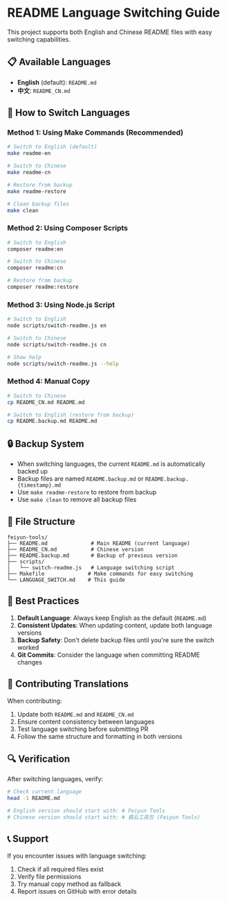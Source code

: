 # README Language Switching Guide

This project supports both English and Chinese README files with easy switching capabilities.

## 📋 Available Languages

- **English** (default): `README.md`
- **中文**: `README_CN.md`

## 🔄 How to Switch Languages

### Method 1: Using Make Commands (Recommended)

```bash
# Switch to English (default)
make readme-en

# Switch to Chinese
make readme-cn

# Restore from backup
make readme-restore

# Clean backup files
make clean
```

### Method 2: Using Composer Scripts

```bash
# Switch to English
composer readme:en

# Switch to Chinese  
composer readme:cn

# Restore from backup
composer readme:restore
```

### Method 3: Using Node.js Script

```bash
# Switch to English
node scripts/switch-readme.js en

# Switch to Chinese
node scripts/switch-readme.js cn

# Show help
node scripts/switch-readme.js --help
```

### Method 4: Manual Copy

```bash
# Switch to Chinese
cp README_CN.md README.md

# Switch to English (restore from backup)
cp README.backup.md README.md
```

## 🔒 Backup System

- When switching languages, the current `README.md` is automatically backed up
- Backup files are named `README.backup.md` or `README.backup.{timestamp}.md`
- Use `make readme-restore` to restore from backup
- Use `make clean` to remove all backup files

## 📝 File Structure

```
feiyun-tools/
├── README.md              # Main README (current language)
├── README_CN.md           # Chinese version
├── README.backup.md       # Backup of previous version
├── scripts/
│   └── switch-readme.js   # Language switching script
├── Makefile              # Make commands for easy switching
└── LANGUAGE_SWITCH.md    # This guide
```

## 🎯 Best Practices

1. **Default Language**: Always keep English as the default (`README.md`)
2. **Consistent Updates**: When updating content, update both language versions
3. **Backup Safety**: Don't delete backup files until you're sure the switch worked
4. **Git Commits**: Consider the language when committing README changes

## 🤝 Contributing Translations

When contributing:

1. Update both `README.md` and `README_CN.md`
2. Ensure content consistency between languages
3. Test language switching before submitting PR
4. Follow the same structure and formatting in both versions

## 🔍 Verification

After switching languages, verify:

```bash
# Check current language
head -1 README.md

# English version should start with: # Feiyun Tools
# Chinese version should start with: # 翡云工具包 (Feiyun Tools)
```

## 📞 Support

If you encounter issues with language switching:

1. Check if all required files exist
2. Verify file permissions
3. Try manual copy method as fallback
4. Report issues on GitHub with error details
